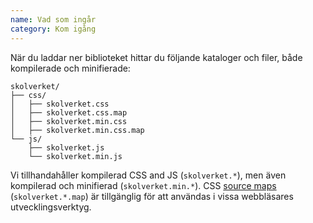 ```yaml
---
name: Vad som ingår
category: Kom igång
---
```


När du laddar ner biblioteket hittar du följande kataloger och filer,
både kompilerade och minifierade:


```
skolverket/
├── css/
│   ├── skolverket.css
│   ├── skolverket.css.map
│   ├── skolverket.min.css
│   ├── skolverket.min.css.map
└── js/
    ├── skolverket.js
    └── skolverket.min.js
```

Vi tillhandahåller kompilerad CSS and JS (`skolverket.*`), men även kompilerad och minifierad (`skolverket.min.*`). CSS [source maps](https://developers.google.com/web/tools/chrome-devtools/debug/readability/source-maps) (`skolverket.*.map`) är tillgänglig för att användas i vissa webbläsares utvecklingsverktyg.